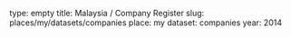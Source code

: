 type: empty
title: Malaysia / Company Register
slug: places/my/datasets/companies
place: my
dataset: companies
year: 2014
